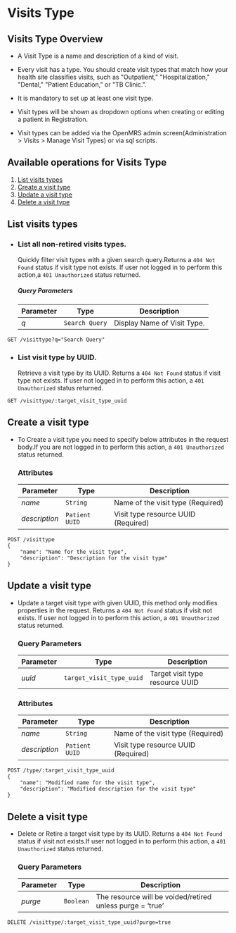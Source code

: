 # Visits Type

## Visits Type Overview

* A Visit Type is a name and description of a kind of visit. 

* Every visit has a type. You should create visit types that match how your health site classifies visits, such as 
"Outpatient," "Hospitalization," "Dental," "Patient Education," or "TB Clinic.".

* It is mandatory to set up at least one visit type.

* Visit types will be shown as dropdown options when creating or editing a patient in Registration. 

* Visit types can be added via the OpenMRS admin screen(Administration > Visits > Manage Visit Types) or via sql scripts. 

## Available operations for Visits Type

1. [List visits types](#list-visits-types)
2. [Create a visit type](#create-a-visit-type)
3. [Update a visit type](#update-a-visit-type)
4. [Delete a visit type](#delete-a-visit-type)


## List visits types
* ### List all non-retired visits types.
    
    Quickly filter visit types with a given search query.Returns a `404 Not Found` status if visit type not exists. 
    If user not logged in to perform this action,a `401 Unauthorized` status returned.
    
    ##### Query Parameters

    Parameter | Type | Description
    --- | --- | ---
    *q* | `Search Query` | Display Name of Visit Type.

```console
GET /visittype?q="Search Query"
```
    
* ### List visit type by UUID.

    Retrieve a visit type by its UUID. Returns a `404 Not Found` status if visit type not exists. If user not logged 
    in to perform this action, a `401 Unauthorized` status returned.
    
```console
GET /visittype/:target_visit_type_uuid
```
   
## Create a visit type

* To Create a visit type you need to specify below attributes in the request body.If you are not logged in to perform this action,
 a `401 Unauthorized` status returned.

    ### Attributes

    Parameter | Type | Description
    --- | --- | ---
    *name* | `String` | Name of the visit type (Required)
    *description* | `Patient UUID` | Visit type resource UUID (Required)
   
```console
POST /visittype
{
    "name": "Name for the visit type",
    "description": "Description for the visit type"
}
```
## Update a visit type

*  Update a target visit type with given UUID, this method only modifies properties in the request. Returns a `404 Not Found` 
status if visit not exists. If user not logged in to perform this action, a `401 Unauthorized` status returned.

    ### Query Parameters

    Parameter | Type | Description
    --- | --- | ---
    *uuid* | `target_visit_type_uuid` | Target visit type resource UUID
    
    ### Attributes

    Parameter | Type | Description
    --- | --- | ---
    *name* | `String` | Name of the visit type (Required)
    *description* | `Patient UUID` | Visit type resource UUID (Required)
    
```console
POST /type/:target_visit_type_uuid
{
    "name": "Modified name for the visit type",
    "description": "Modified description for the visit type"
}
```
    
## Delete a visit type

* Delete or Retire a target visit type by its UUID. Returns a `404 Not Found` status if visit not exists.If user not logged 
  in to perform this action, a `401 Unauthorized` status returned.

    ### Query Parameters

    Parameter | Type | Description
    --- | --- | ---
    *purge* | `Boolean` | The resource will be voided/retired unless purge = ‘true’

```console
DELETE /visittype/:target_visit_type_uuid?purge=true
```
